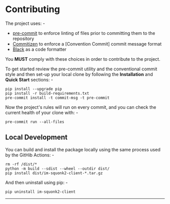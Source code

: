 # Contributing
The project uses: -

- [pre-commit] to enforce linting of files prior to committing them to the
  repository
- [Commitizen] to enforce a [Convention Commit] commit message format
- [Black] as a code formatter

You **MUST** comply with these choices in order to  contribute to the project.

To get started review the pre-commit utility and the conventional commit style
and then set-up your local clone by following the **Installation** and
**Quick Start** sections: -

    pip install --upgrade pip
    pip install -r build-requirements.txt
    pre-commit install -t commit-msg -t pre-commit

Now the project's rules will run on every commit, and you can check the
current health of your clone with: -

    pre-commit run --all-files

## Local Development
You can build and install the package locally using the same process used
by the GitHib Actions: -

    rm -rf /dist/*
    python -m build --sdist --wheel --outdir dist/
    pip install dist/im-squonk2-client-*.tar.gz

And then uninstall using pip: -

    pip uninstall im-squonk2-client

---

[black]: https://black.readthedocs.io/en/stable
[commitizen]: https://commitizen-tools.github.io/commitizen/
[conventional commit]: https://www.conventionalcommits.org/en/v1.0.0/
[pre-commit]: https://pre-commit.com
